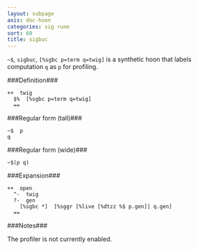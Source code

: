 ```yaml
---
layout: subpage
axis: doc-hoon
categories: sig rune
sort: 60
title: sigbuc
---
```




`~$`, `sigbuc`, `[%sgbc p=term q=twig]` is a synthetic hoon that
labels computation `q` as `p` for profiling.

###Definition###

    ++  twig  
      $%  [%sgbc p=term q=twig]
      ==

###Regular form (tall)###

    ~$  p
    q

###Regular form (wide)###

    ~$(p q)

###Expansion###
    
    ++  open
      ^-  twig
      ?-  gen
        [%sgbc *]  [%sggr [%live [%dtzz %$ p.gen]] q.gen]
      ==

###Notes###

The profiler is not currently enabled.
